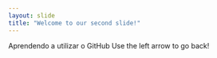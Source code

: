 ```yaml
---
layout: slide
title: "Welcome to our second slide!"
---
```

Aprendendo a utilizar o GitHub
Use the left arrow to go back!
